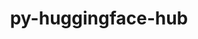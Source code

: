 ---
title: "py-huggingface-hub"
layout: cache
categories: [package, develop]
meta: {"versions": ["0.24.6"], "compilers": ["apple-clang@=15.0.0", "gcc@=13.2.0"], "oss": ["ubuntu24.04", "ventura"], "platforms": ["darwin", "linux"], "targets": ["aarch64", "x86_64_v3"], "stacks": ["ml-darwin-aarch64-mps", "ml-linux-aarch64-cpu", "ml-linux-aarch64-cuda", "ml-linux-x86_64-cpu", "ml-linux-x86_64-cuda", "ml-linux-x86_64-rocm", "root"], "num_specs": 22, "num_specs_by_stack": {"root": 22, "ml-darwin-aarch64-mps": 8, "ml-linux-aarch64-cuda": 6, "ml-linux-aarch64-cpu": 6, "ml-linux-x86_64-cpu": 8, "ml-linux-x86_64-cuda": 8, "ml-linux-x86_64-rocm": 4}}
spec_details: [{"hash": "ma2t42dtihuvaybaq5tpvoektx3hroqv", "compiler": "apple-clang@=15.0.0", "versions": ["0.24.6"], "os": "ventura", "platform": "darwin", "target": "aarch64", "variants": ["build_system=python_pip", "~cli"], "stacks": ["root", "ml-darwin-aarch64-mps"], "size": "-", "tarball": "https://binaries.spack.io/develop/build_cache/darwin-ventura-aarch64/apple-clang-15.0.0/py-huggingface-hub-0.24.6/darwin-ventura-aarch64-apple-clang-15.0.0-py-huggingface-hub-0.24.6-ma2t42dtihuvaybaq5tpvoektx3hroqv.spack"}, {"hash": "5j7bbbftk422jf2eotmrmdfumg6h62zc", "compiler": "apple-clang@=15.0.0", "versions": ["0.24.6"], "os": "ventura", "platform": "darwin", "target": "aarch64", "variants": ["build_system=python_pip", "~cli"], "stacks": ["root", "ml-darwin-aarch64-mps"], "size": "-", "tarball": "https://binaries.spack.io/develop/build_cache/darwin-ventura-aarch64/apple-clang-15.0.0/py-huggingface-hub-0.24.6/darwin-ventura-aarch64-apple-clang-15.0.0-py-huggingface-hub-0.24.6-5j7bbbftk422jf2eotmrmdfumg6h62zc.spack"}, {"hash": "fihozqubnrm77ymipgid6gx6wkc4ujua", "compiler": "apple-clang@=15.0.0", "versions": ["0.24.6"], "os": "ventura", "platform": "darwin", "target": "aarch64", "variants": ["build_system=python_pip", "~cli"], "stacks": ["root", "ml-darwin-aarch64-mps"], "size": "-", "tarball": "https://binaries.spack.io/develop/build_cache/darwin-ventura-aarch64/apple-clang-15.0.0/py-huggingface-hub-0.24.6/darwin-ventura-aarch64-apple-clang-15.0.0-py-huggingface-hub-0.24.6-fihozqubnrm77ymipgid6gx6wkc4ujua.spack"}, {"hash": "tjggbbkqigzlmc6cvwueyo3jri6irywn", "compiler": "apple-clang@=15.0.0", "versions": ["0.24.6"], "os": "ventura", "platform": "darwin", "target": "aarch64", "variants": ["build_system=python_pip", "~cli"], "stacks": ["root", "ml-darwin-aarch64-mps"], "size": "-", "tarball": "https://binaries.spack.io/develop/build_cache/darwin-ventura-aarch64/apple-clang-15.0.0/py-huggingface-hub-0.24.6/darwin-ventura-aarch64-apple-clang-15.0.0-py-huggingface-hub-0.24.6-tjggbbkqigzlmc6cvwueyo3jri6irywn.spack"}, {"hash": "npvjqbf5tfwsjx5i3znjn3lc3sgtegm2", "compiler": "apple-clang@=15.0.0", "versions": ["0.24.6"], "os": "ventura", "platform": "darwin", "target": "aarch64", "variants": ["build_system=python_pip", "~cli"], "stacks": ["root", "ml-darwin-aarch64-mps"], "size": "-", "tarball": "https://binaries.spack.io/develop/build_cache/darwin-ventura-aarch64/apple-clang-15.0.0/py-huggingface-hub-0.24.6/darwin-ventura-aarch64-apple-clang-15.0.0-py-huggingface-hub-0.24.6-npvjqbf5tfwsjx5i3znjn3lc3sgtegm2.spack"}, {"hash": "qgjdv3u4qxswdbbybs2srjldlguv25uw", "compiler": "apple-clang@=15.0.0", "versions": ["0.24.6"], "os": "ventura", "platform": "darwin", "target": "aarch64", "variants": ["build_system=python_pip", "~cli"], "stacks": ["root", "ml-darwin-aarch64-mps"], "size": "-", "tarball": "https://binaries.spack.io/develop/build_cache/darwin-ventura-aarch64/apple-clang-15.0.0/py-huggingface-hub-0.24.6/darwin-ventura-aarch64-apple-clang-15.0.0-py-huggingface-hub-0.24.6-qgjdv3u4qxswdbbybs2srjldlguv25uw.spack"}, {"hash": "nx3bejrwfhrlhlva4tetcaveiqremcif", "compiler": "apple-clang@=15.0.0", "versions": ["0.24.6"], "os": "ventura", "platform": "darwin", "target": "aarch64", "variants": ["build_system=python_pip", "~cli"], "stacks": ["root", "ml-darwin-aarch64-mps"], "size": "-", "tarball": "https://binaries.spack.io/develop/build_cache/darwin-ventura-aarch64/apple-clang-15.0.0/py-huggingface-hub-0.24.6/darwin-ventura-aarch64-apple-clang-15.0.0-py-huggingface-hub-0.24.6-nx3bejrwfhrlhlva4tetcaveiqremcif.spack"}, {"hash": "pimd6sgkbb7pgsfusc5mugqkx3lkuy3n", "compiler": "apple-clang@=15.0.0", "versions": ["0.24.6"], "os": "ventura", "platform": "darwin", "target": "aarch64", "variants": ["build_system=python_pip", "~cli"], "stacks": ["root", "ml-darwin-aarch64-mps"], "size": "-", "tarball": "https://binaries.spack.io/develop/build_cache/darwin-ventura-aarch64/apple-clang-15.0.0/py-huggingface-hub-0.24.6/darwin-ventura-aarch64-apple-clang-15.0.0-py-huggingface-hub-0.24.6-pimd6sgkbb7pgsfusc5mugqkx3lkuy3n.spack"}, {"hash": "flyhafftqsu4x4vlqfgi6d6glbdpr2aj", "compiler": "gcc@=13.2.0", "versions": ["0.24.6"], "os": "ubuntu24.04", "platform": "linux", "target": "aarch64", "variants": ["build_system=python_pip", "~cli"], "stacks": ["root", "ml-linux-aarch64-cuda", "ml-linux-aarch64-cpu"], "size": "-", "tarball": "https://binaries.spack.io/develop/build_cache/linux-ubuntu24.04-aarch64/gcc-13.2.0/py-huggingface-hub-0.24.6/linux-ubuntu24.04-aarch64-gcc-13.2.0-py-huggingface-hub-0.24.6-flyhafftqsu4x4vlqfgi6d6glbdpr2aj.spack"}, {"hash": "dmmikumuhalkdzmw2kacr5fcvsnct6sq", "compiler": "gcc@=13.2.0", "versions": ["0.24.6"], "os": "ubuntu24.04", "platform": "linux", "target": "aarch64", "variants": ["build_system=python_pip", "~cli"], "stacks": ["root", "ml-linux-aarch64-cuda", "ml-linux-aarch64-cpu"], "size": "-", "tarball": "https://binaries.spack.io/develop/build_cache/linux-ubuntu24.04-aarch64/gcc-13.2.0/py-huggingface-hub-0.24.6/linux-ubuntu24.04-aarch64-gcc-13.2.0-py-huggingface-hub-0.24.6-dmmikumuhalkdzmw2kacr5fcvsnct6sq.spack"}, {"hash": "3pgqgwe2y3eelk6e4cgnwjrxfylgnxym", "compiler": "gcc@=13.2.0", "versions": ["0.24.6"], "os": "ubuntu24.04", "platform": "linux", "target": "aarch64", "variants": ["build_system=python_pip", "~cli"], "stacks": ["root", "ml-linux-aarch64-cuda", "ml-linux-aarch64-cpu"], "size": "-", "tarball": "https://binaries.spack.io/develop/build_cache/linux-ubuntu24.04-aarch64/gcc-13.2.0/py-huggingface-hub-0.24.6/linux-ubuntu24.04-aarch64-gcc-13.2.0-py-huggingface-hub-0.24.6-3pgqgwe2y3eelk6e4cgnwjrxfylgnxym.spack"}, {"hash": "qhwavl6fqi6ak7mofgacpzul6qzltr5u", "compiler": "gcc@=13.2.0", "versions": ["0.24.6"], "os": "ubuntu24.04", "platform": "linux", "target": "aarch64", "variants": ["build_system=python_pip", "~cli"], "stacks": ["root", "ml-linux-aarch64-cuda", "ml-linux-aarch64-cpu"], "size": "-", "tarball": "https://binaries.spack.io/develop/build_cache/linux-ubuntu24.04-aarch64/gcc-13.2.0/py-huggingface-hub-0.24.6/linux-ubuntu24.04-aarch64-gcc-13.2.0-py-huggingface-hub-0.24.6-qhwavl6fqi6ak7mofgacpzul6qzltr5u.spack"}, {"hash": "6gb46tb3tkayouupgdln4o6vasaddfyh", "compiler": "gcc@=13.2.0", "versions": ["0.24.6"], "os": "ubuntu24.04", "platform": "linux", "target": "aarch64", "variants": ["build_system=python_pip", "~cli"], "stacks": ["root", "ml-linux-aarch64-cuda", "ml-linux-aarch64-cpu"], "size": "-", "tarball": "https://binaries.spack.io/develop/build_cache/linux-ubuntu24.04-aarch64/gcc-13.2.0/py-huggingface-hub-0.24.6/linux-ubuntu24.04-aarch64-gcc-13.2.0-py-huggingface-hub-0.24.6-6gb46tb3tkayouupgdln4o6vasaddfyh.spack"}, {"hash": "xs6wpkfusjn3uyrqbfta46c26lh3htp3", "compiler": "gcc@=13.2.0", "versions": ["0.24.6"], "os": "ubuntu24.04", "platform": "linux", "target": "aarch64", "variants": ["build_system=python_pip", "~cli"], "stacks": ["root", "ml-linux-aarch64-cuda", "ml-linux-aarch64-cpu"], "size": "-", "tarball": "https://binaries.spack.io/develop/build_cache/linux-ubuntu24.04-aarch64/gcc-13.2.0/py-huggingface-hub-0.24.6/linux-ubuntu24.04-aarch64-gcc-13.2.0-py-huggingface-hub-0.24.6-xs6wpkfusjn3uyrqbfta46c26lh3htp3.spack"}, {"hash": "tufwsdgpxc7tov5edsfusqn2d4r6lraq", "compiler": "gcc@=13.2.0", "versions": ["0.24.6"], "os": "ubuntu24.04", "platform": "linux", "target": "x86_64_v3", "variants": ["build_system=python_pip", "~cli"], "stacks": ["root", "ml-linux-x86_64-cpu", "ml-linux-x86_64-cuda"], "size": "-", "tarball": "https://binaries.spack.io/develop/build_cache/linux-ubuntu24.04-x86_64_v3/gcc-13.2.0/py-huggingface-hub-0.24.6/linux-ubuntu24.04-x86_64_v3-gcc-13.2.0-py-huggingface-hub-0.24.6-tufwsdgpxc7tov5edsfusqn2d4r6lraq.spack"}, {"hash": "6skogewtxz4kezxb6jnhkoqkrvvtdt6y", "compiler": "gcc@=13.2.0", "versions": ["0.24.6"], "os": "ubuntu24.04", "platform": "linux", "target": "x86_64_v3", "variants": ["build_system=python_pip", "~cli"], "stacks": ["root", "ml-linux-x86_64-cpu", "ml-linux-x86_64-rocm", "ml-linux-x86_64-cuda"], "size": "-", "tarball": "https://binaries.spack.io/develop/build_cache/linux-ubuntu24.04-x86_64_v3/gcc-13.2.0/py-huggingface-hub-0.24.6/linux-ubuntu24.04-x86_64_v3-gcc-13.2.0-py-huggingface-hub-0.24.6-6skogewtxz4kezxb6jnhkoqkrvvtdt6y.spack"}, {"hash": "euclszbstotctd2cnrc7hzu54e5bivgq", "compiler": "gcc@=13.2.0", "versions": ["0.24.6"], "os": "ubuntu24.04", "platform": "linux", "target": "x86_64_v3", "variants": ["build_system=python_pip", "~cli"], "stacks": ["root", "ml-linux-x86_64-cpu", "ml-linux-x86_64-cuda"], "size": "-", "tarball": "https://binaries.spack.io/develop/build_cache/linux-ubuntu24.04-x86_64_v3/gcc-13.2.0/py-huggingface-hub-0.24.6/linux-ubuntu24.04-x86_64_v3-gcc-13.2.0-py-huggingface-hub-0.24.6-euclszbstotctd2cnrc7hzu54e5bivgq.spack"}, {"hash": "e4kioaw3n7uguu6fs7r5hqxd5jmy5d5o", "compiler": "gcc@=13.2.0", "versions": ["0.24.6"], "os": "ubuntu24.04", "platform": "linux", "target": "x86_64_v3", "variants": ["build_system=python_pip", "~cli"], "stacks": ["root", "ml-linux-x86_64-cpu", "ml-linux-x86_64-cuda"], "size": "-", "tarball": "https://binaries.spack.io/develop/build_cache/linux-ubuntu24.04-x86_64_v3/gcc-13.2.0/py-huggingface-hub-0.24.6/linux-ubuntu24.04-x86_64_v3-gcc-13.2.0-py-huggingface-hub-0.24.6-e4kioaw3n7uguu6fs7r5hqxd5jmy5d5o.spack"}, {"hash": "xvytdwppi6ism7zfwnxein4t72juwf5w", "compiler": "gcc@=13.2.0", "versions": ["0.24.6"], "os": "ubuntu24.04", "platform": "linux", "target": "x86_64_v3", "variants": ["build_system=python_pip", "~cli"], "stacks": ["root", "ml-linux-x86_64-cpu", "ml-linux-x86_64-cuda"], "size": "-", "tarball": "https://binaries.spack.io/develop/build_cache/linux-ubuntu24.04-x86_64_v3/gcc-13.2.0/py-huggingface-hub-0.24.6/linux-ubuntu24.04-x86_64_v3-gcc-13.2.0-py-huggingface-hub-0.24.6-xvytdwppi6ism7zfwnxein4t72juwf5w.spack"}, {"hash": "ir6iwqohsepycvwewpbnr5lecp5wpabi", "compiler": "gcc@=13.2.0", "versions": ["0.24.6"], "os": "ubuntu24.04", "platform": "linux", "target": "x86_64_v3", "variants": ["build_system=python_pip", "~cli"], "stacks": ["root", "ml-linux-x86_64-cpu", "ml-linux-x86_64-rocm", "ml-linux-x86_64-cuda"], "size": "-", "tarball": "https://binaries.spack.io/develop/build_cache/linux-ubuntu24.04-x86_64_v3/gcc-13.2.0/py-huggingface-hub-0.24.6/linux-ubuntu24.04-x86_64_v3-gcc-13.2.0-py-huggingface-hub-0.24.6-ir6iwqohsepycvwewpbnr5lecp5wpabi.spack"}, {"hash": "uyr2om7jlgggakgseghejg467fmwa62m", "compiler": "gcc@=13.2.0", "versions": ["0.24.6"], "os": "ubuntu24.04", "platform": "linux", "target": "x86_64_v3", "variants": ["build_system=python_pip", "~cli"], "stacks": ["root", "ml-linux-x86_64-cpu", "ml-linux-x86_64-rocm", "ml-linux-x86_64-cuda"], "size": "-", "tarball": "https://binaries.spack.io/develop/build_cache/linux-ubuntu24.04-x86_64_v3/gcc-13.2.0/py-huggingface-hub-0.24.6/linux-ubuntu24.04-x86_64_v3-gcc-13.2.0-py-huggingface-hub-0.24.6-uyr2om7jlgggakgseghejg467fmwa62m.spack"}, {"hash": "odssgr3sz47t5qcx3rcac33ramawnn4d", "compiler": "gcc@=13.2.0", "versions": ["0.24.6"], "os": "ubuntu24.04", "platform": "linux", "target": "x86_64_v3", "variants": ["build_system=python_pip", "~cli"], "stacks": ["root", "ml-linux-x86_64-cpu", "ml-linux-x86_64-rocm", "ml-linux-x86_64-cuda"], "size": "-", "tarball": "https://binaries.spack.io/develop/build_cache/linux-ubuntu24.04-x86_64_v3/gcc-13.2.0/py-huggingface-hub-0.24.6/linux-ubuntu24.04-x86_64_v3-gcc-13.2.0-py-huggingface-hub-0.24.6-odssgr3sz47t5qcx3rcac33ramawnn4d.spack"}]
---